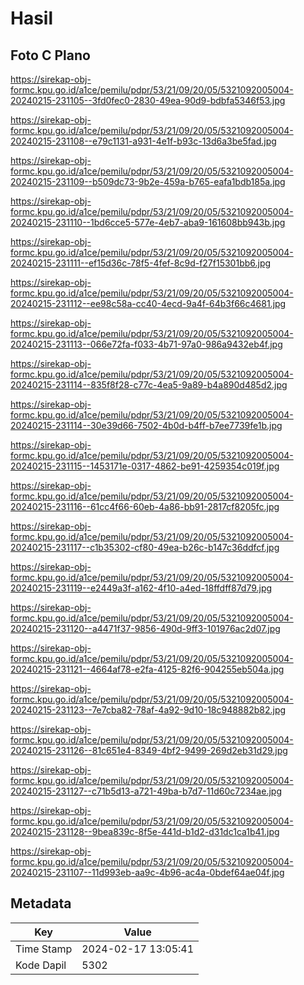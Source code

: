 # Hasil

## Foto C Plano

https://sirekap-obj-formc.kpu.go.id/a1ce/pemilu/pdpr/53/21/09/20/05/5321092005004-20240215-231105--3fd0fec0-2830-49ea-90d9-bdbfa5346f53.jpg

https://sirekap-obj-formc.kpu.go.id/a1ce/pemilu/pdpr/53/21/09/20/05/5321092005004-20240215-231108--e79c1131-a931-4e1f-b93c-13d6a3be5fad.jpg

https://sirekap-obj-formc.kpu.go.id/a1ce/pemilu/pdpr/53/21/09/20/05/5321092005004-20240215-231109--b509dc73-9b2e-459a-b765-eafa1bdb185a.jpg

https://sirekap-obj-formc.kpu.go.id/a1ce/pemilu/pdpr/53/21/09/20/05/5321092005004-20240215-231110--1bd6cce5-577e-4eb7-aba9-161608bb943b.jpg

https://sirekap-obj-formc.kpu.go.id/a1ce/pemilu/pdpr/53/21/09/20/05/5321092005004-20240215-231111--ef15d36c-78f5-4fef-8c9d-f27f15301bb6.jpg

https://sirekap-obj-formc.kpu.go.id/a1ce/pemilu/pdpr/53/21/09/20/05/5321092005004-20240215-231112--ee98c58a-cc40-4ecd-9a4f-64b3f66c4681.jpg

https://sirekap-obj-formc.kpu.go.id/a1ce/pemilu/pdpr/53/21/09/20/05/5321092005004-20240215-231113--066e72fa-f033-4b71-97a0-986a9432eb4f.jpg

https://sirekap-obj-formc.kpu.go.id/a1ce/pemilu/pdpr/53/21/09/20/05/5321092005004-20240215-231114--835f8f28-c77c-4ea5-9a89-b4a890d485d2.jpg

https://sirekap-obj-formc.kpu.go.id/a1ce/pemilu/pdpr/53/21/09/20/05/5321092005004-20240215-231114--30e39d66-7502-4b0d-b4ff-b7ee7739fe1b.jpg

https://sirekap-obj-formc.kpu.go.id/a1ce/pemilu/pdpr/53/21/09/20/05/5321092005004-20240215-231115--1453171e-0317-4862-be91-4259354c019f.jpg

https://sirekap-obj-formc.kpu.go.id/a1ce/pemilu/pdpr/53/21/09/20/05/5321092005004-20240215-231116--61cc4f66-60eb-4a86-bb91-2817cf8205fc.jpg

https://sirekap-obj-formc.kpu.go.id/a1ce/pemilu/pdpr/53/21/09/20/05/5321092005004-20240215-231117--c1b35302-cf80-49ea-b26c-b147c36ddfcf.jpg

https://sirekap-obj-formc.kpu.go.id/a1ce/pemilu/pdpr/53/21/09/20/05/5321092005004-20240215-231119--e2449a3f-a162-4f10-a4ed-18ffdff87d79.jpg

https://sirekap-obj-formc.kpu.go.id/a1ce/pemilu/pdpr/53/21/09/20/05/5321092005004-20240215-231120--a4471f37-9856-490d-9ff3-101976ac2d07.jpg

https://sirekap-obj-formc.kpu.go.id/a1ce/pemilu/pdpr/53/21/09/20/05/5321092005004-20240215-231121--4664af78-e2fa-4125-82f6-904255eb504a.jpg

https://sirekap-obj-formc.kpu.go.id/a1ce/pemilu/pdpr/53/21/09/20/05/5321092005004-20240215-231123--7e7cba82-78af-4a92-9d10-18c948882b82.jpg

https://sirekap-obj-formc.kpu.go.id/a1ce/pemilu/pdpr/53/21/09/20/05/5321092005004-20240215-231126--81c651e4-8349-4bf2-9499-269d2eb31d29.jpg

https://sirekap-obj-formc.kpu.go.id/a1ce/pemilu/pdpr/53/21/09/20/05/5321092005004-20240215-231127--c71b5d13-a721-49ba-b7d7-11d60c7234ae.jpg

https://sirekap-obj-formc.kpu.go.id/a1ce/pemilu/pdpr/53/21/09/20/05/5321092005004-20240215-231128--9bea839c-8f5e-441d-b1d2-d31dc1ca1b41.jpg

https://sirekap-obj-formc.kpu.go.id/a1ce/pemilu/pdpr/53/21/09/20/05/5321092005004-20240215-231107--11d993eb-aa9c-4b96-ac4a-0bdef64ae04f.jpg


## Metadata

| Key        | Value               |
| ---------- | ------------------- |
| Time Stamp | 2024-02-17 13:05:41 |
| Kode Dapil | 5302                |



